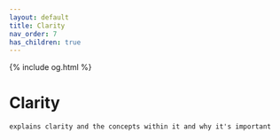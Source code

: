 ```yaml
---
layout: default
title: Clarity
nav_order: 7
has_children: true
---
```

{% include og.html %}

# Clarity
```
explains clarity and the concepts within it and why it's important
```
